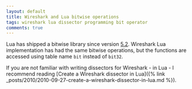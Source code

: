 ```yaml
---
layout: default
title: Wireshark and Lua bitwise operations
tags: wireshark lua dissector programming bit operator
comments: true
---
```


Lua has shipped a bitwise library since version [5.2](http://www.lua.org/manual/5.2/manual.html#6.7). Wireshark Lua implementation has had the same bitwise operations, but the functions are accessed using table name `bit` instead of `bit32`.

If you are not familiar with writing dissectors for Wireshark - in Lua - I recommend reading [Create a Wireshark dissector in Lua]({% link _posts/2010/2010-09-27-create-a-wireshark-dissector-in-lua.md %}).

